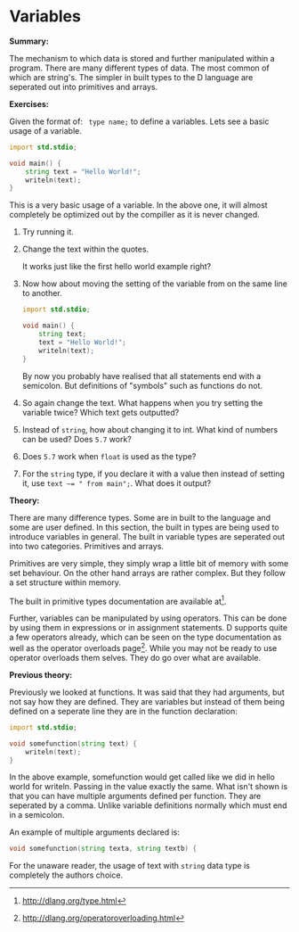 # Variables
**Summary:**

The mechanism to which data is stored and further manipulated within a program. There are many different types of data. The most common of which are string's.
The simpler in built types to the D language are seperated out into primitives and arrays.

**Exercises:**

Given the format of: `` type name;`` to define a variables. Lets see a basic usage of a variable.

```D
import std.stdio;

void main() {
	string text = "Hello World!";
	writeln(text);
}
```
This is a very basic usage of a variable. In the above one, it will almost completely be optimized out by the compiller as it is never changed.

1. Try running it.
2. Change the text within the quotes.

    It works just like the first hello world example right?

3. Now how about moving the setting of the variable from on the same line to another.

    ```D
    import std.stdio;

    void main() {
        string text;
        text = "Hello World!";
        writeln(text);
    }
    ```

    By now you probably have realised that all statements end with a semicolon. But definitions of "symbols" such as functions do not.

4. So again change the text. What happens when you try setting the variable twice? Which text gets outputted?
5. Instead of ``string``, how about changing it to int. What kind of numbers can be used? Does ``5.7`` work?
6. Does ``5.7`` work when ``float`` is used as the type?
7. For the ``string`` type, if you declare it with a value then instead of setting it, use ``text ~= " from main";``. What does it output?

**Theory:**

There are many difference types. Some are in built to the language and some are user defined. In this section, the built in types are being used to introduce variables in general. The built in variable types are seperated out into two categories. Primitives and arrays.

Primitives are very simple, they simply wrap a little bit of memory with some set behaviour. On the other hand arrays are rather complex. But they follow a set structure within memory.

The built in primitive types documentation are available at[^DSupportTypes].

Further, variables can be manipulated by using operators. This can be done by using them in expressions or in assignment statements.
D supports quite a few operators already, which can be seen on the type documentation as well as the operator overloads page[^DOperatorOverloads]. While you may not be ready to use operator overloads them selves. They do go over what are available.

**Previous theory:**

Previously we looked at functions. It was said that they had arguments, but not say how they are defined. They are variables but instead of them being defined on a seperate line they are in the function declaration:

```D
import std.stdio;

void somefunction(string text) {
    writeln(text);
}
```
In the above example, somefunction would get called like we did in hello world for writeln. Passing in the value exactly the same. What isn't shown is that you can have multiple arguments defined per function. They are seperated by a comma. Unlike variable definitions normally which must end in a semicolon.

An example of multiple arguments declared is:
```D
void somefunction(string texta, string textb) {
```
For the unaware reader, the usage of text with ``string`` data type is completely the authors choice.

[^DSupportTypes]: http://dlang.org/type.html
[^DOperatorOverloads]: http://dlang.org/operatoroverloading.html
